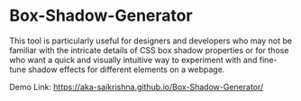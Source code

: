 # Box-Shadow-Generator
This tool is particularly useful for designers and developers who may not be familiar with the intricate details of CSS box shadow properties or for those who want a quick and visually intuitive way to experiment with and fine-tune shadow effects for different elements on a webpage.

Demo Link: https://aka-saikrishna.github.io/Box-Shadow-Generator/
